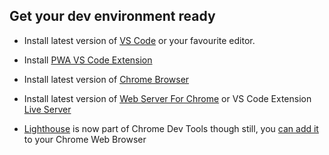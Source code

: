 ## Get your dev environment ready

   - Install latest version of [VS Code](https://code.visualstudio.com/download) or your favourite editor.

   - Install [PWA VS Code Extension](http://bit.ly/vscode-pwa)
   
   - Install latest version of [Chrome Browser](https://www.google.com/chrome/?brand=CHBD&gclid=CjwKCAjwvuzkBRAhEiwA9E3FUn19UEGyxoRobRxWCkc-lilNZy_k7uqwUvvTumQUdtozroVPenYhYhoCVRwQAvD_BwE&gclsrc=aw.ds)
   
   - Install latest version of [Web Server For Chrome](https://chrome.google.com/webstore/detail/web-server-for-chrome/ofhbbkphhbklhfoeikjpcbhemlocgigb?hl=en) or VS Code Extension [Live Server](https://marketplace.visualstudio.com/items?itemName=ritwickdey.LiveServer)
   
   - [Lighthouse](https://developers.google.com/web/tools/lighthouse/) is now part of Chrome Dev Tools though still, you [can add it](https://chrome.google.com/webstore/detail/lighthouse/blipmdconlkpinefehnmjammfjpmpbjk?hl=en) to your Chrome Web Browser
